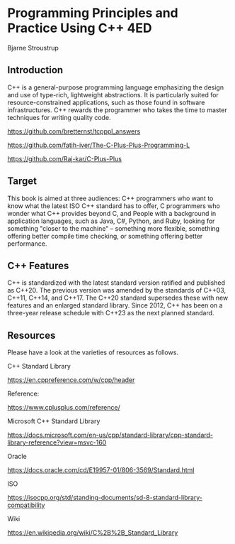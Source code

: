 # Programming Principles and Practice Using C++ 4ED
Bjarne Stroustrup

## Introduction

C++ is a general-purpose programming language emphasizing the design and use of type-rich,
lightweight abstractions. It is particularly suited for resource-constrained applications, 
such as those found in software infrastructures. C++ rewards the programmer who takes the 
time to master techniques for writing quality code.

https://github.com/bretternst/tcpppl_answers

https://github.com/fatih-iver/The-C-Plus-Plus-Programming-L

https://github.com/Raj-kar/C-Plus-Plus

## Target 

This book is aimed at three audiences: C++ programmers who want to know what the latest ISO 
C++ standard has to offer, C programmers who wonder what C++ provides beyond C, and People 
with a background in application languages, such as Java, C#, Python, and Ruby, looking for 
something "closer to the machine" – something more flexible, something offering better compile
time checking, or something offering better performance.

## C++ Features

C++ is standardized with the latest standard version ratified and published as C++20. The 
previous version was amended by the standards of C++03, C++11, C++14, and C++17. The C++20 
standard supersedes these with new features and an enlarged standard library. Since 2012, 
C++ has been on a three-year release schedule with C++23 as the next planned standard.

## Resources

Please have a look at the varieties of resources as follows.

C++ Standard Library

https://en.cppreference.com/w/cpp/header

Reference:

https://www.cplusplus.com/reference/

Microsoft C++ Standard Library

https://docs.microsoft.com/en-us/cpp/standard-library/cpp-standard-library-reference?view=msvc-160

Oracle

https://docs.oracle.com/cd/E19957-01/806-3569/Standard.html

ISO

https://isocpp.org/std/standing-documents/sd-8-standard-library-compatibility

Wiki

https://en.wikipedia.org/wiki/C%2B%2B_Standard_Library

